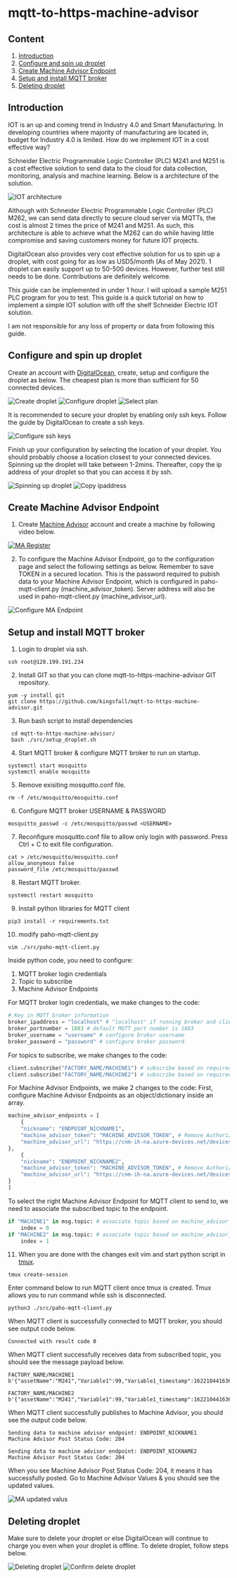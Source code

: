 # mqtt-to-https-machine-advisor

## Content

1. [Introduction](#introduction)
2. [Configure and spin up droplet](#configure-and-spin-up-droplet)
3. [Create Machine Advisor Endpoint](#create-machine-advisor-endpoint)
4. [Setup and install MQTT broker](#setup-and-install-MQTT-broker)
5. [Deleting droplet](#deleting-droplet)


## Introduction

IOT is an up and coming trend in Industry 4.0 and Smart Manufacturing. In developing countries where majority of manufacturing are located in, budget for Industry 4.0 is limited. How do we implement IOT in a cost effective way? 

Schneider Electric Programmable Logic Controller (PLC) M241 and M251 is a cost effective solution to send data to the cloud for data collection, monitoring, analysis and machine learning. Below is a architecture of the solution.

![IOT architecture](./images/step11.png)

Although with Schneider Electric Programmable Logic Controller (PLC) M262, we can send data directly to secure cloud server via MQTTs, the cost is almost 2 times the price of M241 and M251. As such, this architecture is able to achieve what the M262 can do while having little compromise and saving customers money for future IOT projects.

DigitalOcean also provides very cost effective solution for us to spin up a droplet, with cost going for as low as USD5/month (As of May 2021). 1 droplet can easily support up to 50-500 devices. However, further test still needs to be done. Contributions are definitely welcome.

This guide can be implemented in under 1 hour. I will upload a sample M251 PLC program for you to test. This guide is a quick tutorial on how to implement a simple IOT solution with off the shelf Schneider Electric IOT solution. 

I am not responsible for any loss of property or data from following this guide.

## Configure and spin up droplet

Create an account with [DigitalOcean](https://digitalocean.com), create, setup and configure the droplet as below. The cheapest plan is more than sufficient for 50 connected devices.

![Create droplet](./images/step1.png)
![Configure droplet](./images/step2.png)
![Select plan](./images/step3.png)

It is recommended to secure your droplet by enabling only ssh keys. Follow the guide by DigitalOcean to create a ssh keys.

![Configure ssh keys](./images/step4.png)

Finish up your configuration by selecting the location of your droplet. You should probably choose a location closest to your connected devices. Spinning up the droplet will take between 1-2mins. Thereafter, copy the ip address of your droplet so that you can access it by ssh.

![Spinning up droplet](./images/step5.png)
![Copy ipaddress](./images/step6.png)

## Create Machine Advisor Endpoint

1. Create [Machine Advisor](https://ecostruxure-machine-advisor.se.app) account and create a machine by following video below.

[![MA Register](https://img.youtube.com/vi/riQ2fUZWysM/0.jpg)](https://www.youtube.com/watch?v=riQ2fUZWysM)

2. To configure the Machine Advisor Endpoint, go to the configuration page and select the following settings as below. Remember to save TOKEN in a secured location. This is the password required to pubish data to your Machine Advisor Endpoint, which is configured in paho-mqtt-client.py (machine_advisor_token). Server address will also be used in paho-mqtt-client.py (machine_advisor_url).

![Configure MA Endpoint](./images/step9.png)

## Setup and install MQTT broker

1. Login to droplet via ssh.

```shell
ssh root@128.199.191.234
```

2. Install GIT so that you can clone mqtt-to-https-machine-advisor GIT repository.

```shell
yum -y install git
git clone https://github.com/kingsfall/mqtt-to-https-machine-advisor.git
```

3. Run bash script to install dependencies

```shell
 cd mqtt-to-https-machine-advisor/
 bash ./src/setup_droplet.sh
```

4. Start MQTT broker & configure MQTT broker to run on startup.

```shell
systemctl start mosquitto
systemctl enable mosquitto
```

5. Remove exisiting mosquitto.conf file.

```shell
rm -f /etc/mosquitto/mosquitto.conf
```

6. Configure MQTT broker USERNAME & PASSWORD

```shell
mosquitto_passwd -c /etc/mosquitto/passwd <USERNAME>
```

7. Reconfigure mosquitto.conf file to allow only login with password. Press Ctrl + C to exit file configuration.

```shell
cat > /etc/mosquitto/mosquitto.conf 
allow_anonymous false 
password_file /etc/mosquitto/passwd
```

8. Restart MQTT broker.

```shell
systemctl restart mosquitto
```

9. Install python libraries for MQTT client

```shell
pip3 install -r requirements.txt
```

10. modify paho-mqtt-client.py

```shell
vim ./src/paho-mqtt-client.py
```

Inside python code, you need to configure:
1. MQTT broker login credentials
2. Topic to subscribe
3. Machine Advisor Endpoints

For MQTT broker login credentials, we make changes to the code:
```python
# Key in MQTT broker information
broker_ipaddress = "localhost" # "localhost" if running broker and client in same machine
broker_portnumber = 1883 # default MQTT port number is 1883
broker_username = "username" # configure broker username
broker_password = "password" # configure broker password
```

For topics to subscribe, we make changes to the code:
```python
client.subscribe("FACTORY_NAME/MACHINE1") # subscribe based on required topic
client.subscribe("FACTORY_NAME/MACHINE2") # subscribe based on required topic
```
For Machine Advisor Endpoints, we make 2 changes to the code:
First, configure Machine Advisor Endpoints as an object/dictionary inside an array.
```python
machine_advisor_endpoints = [
    {
    "nickname": "ENDPOINT_NICKNAME1",
    "machine_advisor_token": "MACHINE_ADVISOR_TOKEN", # Remove Authorization; before keying into machine_advisor_token
    "machine_advisor_url": "https://cnm-ih-na.azure-devices.net/devices/urn:dev:ops:000000-EMA-prod-bec5acada1f6df13c6d0f31d/messages/events?api-version=2016-11-14"
},
    {
    "nickname": "ENDPOINT_NICKNAME2",
    "machine_advisor_token": "MACHINE_ADVISOR_TOKEN", # Remove Authorization; before keying into machine_advisor_token
    "machine_advisor_url": "https://cnm-ih-na.azure-devices.net/devices/urn:dev:ops:000000-EMA-prod-bec5acada1f6df13c6d0f31d/messages/events?api-version=2016-11-14"
}
]
```
To select the right Machine Advisor Endpoint for MQTT client to send to, we need to associate the subscribed topic to the endpoint.
```python
if "MACHINE1" in msg.topic: # associate topic based on machine_advisor_endpoints' array index
    index = 0
if "MACHINE2" in msg.topic: # associate topic based on machine_advisor_endpoints' array index
    index = 1
```

11. When you are done with the changes exit vim and start python script in [tmux](https://tmuxcheatsheet.com).
```
tmux create-session
```
Enter command below to run MQTT client once tmux is created. Tmux allows you to run command while ssh is disconnected.
```shell
python3 ./src/paho-mqtt-client.py
```
When MQTT client is successfully connected to MQTT broker, you should see output code below.
```
Connected with result code 0
```
When MQTT client successfully receives data from subscribed topic, you should see the message payload below.
```
FACTORY_NAME/MACHINE1 b'{"assetName":"M241","Variable1":99,"Variable1_timestamp":1622104416360,"Variable2":88,"Variable2_timestamp":1622104416360}'

FACTORY_NAME/MACHINE2 b'{"assetName":"M241","Variable1":99,"Variable1_timestamp":1622104416360,"Variable2":88,"Variable2_timestamp":1622104416360}'
```
When MQTT client successfully publishes to Machine Advisor, you should see the output code below.
```
Sending data to machine advisor endpoint: ENDPOINT_NICKNAME1
Machine Advisor Post Status Code: 204

Sending data to machine advisor endpoint: ENDPOINT_NICKNAME2
Machine Advisor Post Status Code: 204
```
When you see Machine Advisor Post Status Code: 204, it means it has successfully posted. Go to Machine Advisor Values & you should see the updated values.

![MA updated valus](./images/step10.png)

## Deleting droplet

Make sure to delete your droplet or else DigitalOcean will continue to charge you even when your droplet is offline. To delete droplet, follow steps below.

![Deleting droplet](./images/step7.png)
![Confirm delete droplet](./images/step8.png)